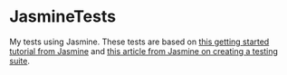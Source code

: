 # JasmineTests

My tests using Jasmine. These tests are based on [this getting started tutorial from Jasmine](https://jasmine.github.io/setup/nodejs.html) and [this article from Jasmine on creating a testing suite](https://jasmine.github.io/tutorials/your_first_suite.html).
